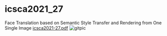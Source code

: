 # icsca2021_27
Face Translation based on Semantic Style Transfer and Rendering from One Single Image
[icsca2021-27.pdf](https://github.com/leizetong/icsca2021_27/files/6930377/icsca2021-27.pdf)
![gitpic](https://user-images.githubusercontent.com/53425871/128162248-9db236f1-350d-4318-9002-75a7f134d25e.png)
